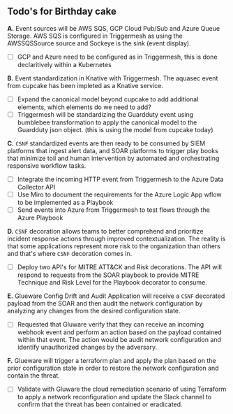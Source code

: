 ## Todo's for Birthday cake

**A.** Event sources will be AWS SQS, GCP Cloud Pub/Sub and Azure Queue Storage. AWS SQS is configured in Triggermesh as using the AWSSQSSource source and Sockeye is the sink (event display). 

- [ ] GCP and Azure need to be configured as in Triggermesh, this is done declaritively within a Kubernetes 

**B.** Event standardization in Knative with Triggermesh. The aquasec event from cupcake has been impleted as a Knative service. 

- [ ] Expand the canonical model beyond cupcake to add additional elements, which elements do we need to add?
- [ ] Triggermesh will be standardizing the Guardduty event using bumblebee transformation to apply the canonical model to the Guardduty json object. (this is using the model from cupcake today) 

**C.** `CSNF` standardized events are then ready to be consumed by SIEM platforms that ingest alert data, and SOAR platforms to trigger play books that minimize toil and human intervention by automated and orchestrating responsive workflow tasks. 

- [ ] Integrate the incoming HTTP event from Triggermesh to the Azure Data Collector API
- [ ] Use Miro to document the requirements for the Azure Logic App wflow to be implemented as a Playbook
- [ ] Send events into Azure from Triggermesh to test flows through the Azure Playbook

**D.** `CSNF` decoration allows teams to better comprehend and prioritize incident response actions through improved contextualization. The reality is that some applications represent more risk to the organization than others and that's where `CSNF` decoration comes in. 

- [ ] Deploy two API's for MITRE ATT&CK and Risk decorations. The API will respond to requests from the SOAR playbook to provide MITRE Technique and Risk Level for the Playbook decorator to consume.

**E.** Glueware Config Drift and Audit Application will receive a `CSNF` decorated payload from the SOAR and then audit the network configuration by analyzing any changes from the desired configuration state.

- [ ] Requested that Gluware verify that they can receive an incoming webhook event and perform an action based on the payload contained within that event. The action would be audit network configuration and identify unauthorized changes by the adversary.

**F.** Glueware will trigger a terraform plan and apply the plan based on the prior configuration state in order to restore the network configuration and contain the threat. 

- [ ] Validate with Gluware the cloud remediation scenario of using Terraform to apply a network reconfiguration and update the Slack channel to confirm that the threat has been contained or eradicated.
